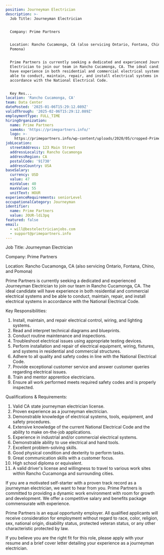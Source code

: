 ```yaml
---
position: Journeyman Electrician
description: >-
  Job Title: Journeyman Electrician 


  Company: Prime Partners


  Location: Rancho Cucamonga, CA (also servicing Ontario, Fontana, Chino, and
  Pomona)


  Prime Partners is currently seeking a dedicated and experienced Journeyman
  Electrician to join our team in Rancho Cucamonga, CA. The ideal candidate will
  have experience in both residential and commercial electrical systems and be
  able to conduct, maintain, repair, and install electrical systems in
  accordance with the National Electrical Code.


  Key Res...
location: 'Rancho Cucamonga, CA'
team: Data Center
datePosted: '2025-01-06T15:29:12.089Z'
validThrough: '2025-02-06T15:29:12.089Z'
employmentType: FULL_TIME
hiringOrganization:
  name: Prime Partners
  sameAs: 'https://primepartners.info/'
  logo: >-
    https://primepartners.info/wp-content/uploads/2020/05/cropped-Prime-Partners-Logo-NO-BG-1-1.png
jobLocation:
  streetAddress: 123 Main Street
  addressLocality: Rancho Cucamonga
  addressRegion: CA
  postalCode: '91730'
  addressCountry: USA
baseSalary:
  currency: USD
  value: 47
  minValue: 40
  maxValue: 55
  unitText: HOUR
experienceRequirements: seniorLevel
occupationalCategory: Journeyman
identifier:
  name: Prime Partners
  value: JOUR-ldi3pq
featured: false
email:
  - will@bestelectricianjobs.com
  - support@primepartners.info
---
```




Job Title: Journeyman Electrician 

Company: Prime Partners

Location: Rancho Cucamonga, CA (also servicing Ontario, Fontana, Chino, and Pomona)

Prime Partners is currently seeking a dedicated and experienced Journeyman Electrician to join our team in Rancho Cucamonga, CA. The ideal candidate will have experience in both residential and commercial electrical systems and be able to conduct, maintain, repair, and install electrical systems in accordance with the National Electrical Code.

Key Responsibilities:

1. Install, maintain, and repair electrical control, wiring, and lighting systems.
2. Read and interpret technical diagrams and blueprints.
3. Conduct routine maintenance and inspections.
4. Troubleshoot electrical issues using appropriate testing devices.
5. Perform installation and repair of electrical equipment, wiring, fixtures, and systems in residential and commercial structures.
6. Adhere to all quality and safety codes in line with the National Electrical Code.
7. Provide exceptional customer service and answer customer queries regarding electrical issues.
8. Train and mentor apprentice electricians.
9. Ensure all work performed meets required safety codes and is properly inspected.

Qualifications & Requirements:

1. Valid CA state journeyman electrician license.
2. Proven experience as a journeyman electrician.
3. Demonstrable knowledge of electrical systems, tools, equipment, and safety procedures.
4. Extensive knowledge of the current National Electrical Code and the ability to make on-the-job applications.
5. Experience in industrial and/or commercial electrical systems.
6. Demonstrable ability to use electrical and hand tools.
7. Excellent problem-solving skills.
8. Good physical condition and dexterity to perform tasks.
9. Great communication skills with a customer focus.
10. High school diploma or equivalent.
11. A valid driver's license and willingness to travel to various work sites within Rancho Cucamonga and surrounding cities.

If you are a motivated self-starter with a proven track record as a journeyman electrician, we want to hear from you. Prime Partners is committed to providing a dynamic work environment with room for growth and development. We offer a competitive salary and benefits package commensurate with experience. 

Prime Partners is an equal opportunity employer. All qualified applicants will receive consideration for employment without regard to race, color, religion, sex, national origin, disability status, protected veteran status, or any other characteristic protected by law.

If you believe you are the right fit for this role, please apply with your resume and a brief cover letter detailing your experience as a journeyman electrician.
